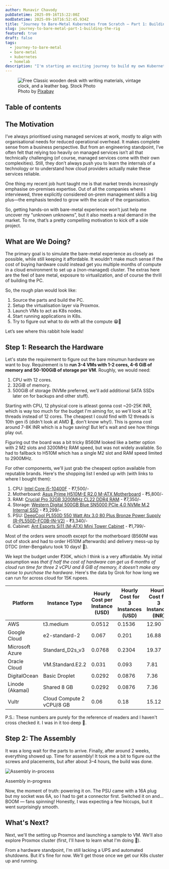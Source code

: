 ```yaml
---
author: Munavir Chavody
pubDatetime: 2025-09-16T15:22:00Z
modDatetime: 2025-09-16T16:52:45.934Z
title: "Journey to Bare-Metal Kubernetes from Scratch – Part 1: Building the Rig"
slug: journey-to-bare-metal-part-1-building-the-rig
featured: true
draft: false
tags:
  - journey-to-bare-metal
  - bare-metal
  - kubernetes
  - homelab
description: "I'm starting an exciting journey to build my own Kubernetes on bare metal, from scratch!"
---
```




<figure>
  <img
    src="https://images.pexels.com/photos/159618/still-life-school-retro-ink-159618.jpeg?auto=compress&cs=tinysrgb&w=1260&h=750&dpr=1"
    alt="Free Classic wooden desk with writing materials, vintage clock, and a leather bag. Stock Photo"
  />
    <figcaption class="text-center">
    Photo by <a href="https://www.pexels.com/photo/brown-wooden-desk-159618/">Pixabay</a>
  </figcaption>
</figure>

## Table of contents

## The Motivation

I’ve always prioritised using managed services at work, mostly to align with organisational needs for reduced operational overhead. It makes complete sense from a business perspective. But from an engineering standpoint, I’ve often felt that relying too heavily on managed services isn’t all that technically challenging (of course, managed services come with their own complexities). Still, they don’t always push you to learn the internals of a technology or to understand how cloud providers actually make these services reliable.

One thing my recent job hunt taught me is that market trends increasingly emphasise on-premises expertise. Out of all the companies where I interviewed, three explicitly considered on-prem management skills a big plus—the emphasis tended to grow with the scale of the organisation.

So, getting hands-on with bare-metal experience won’t just help me uncover my “unknown unknowns”, but it also meets a real demand in the market. To me, that’s a pretty compelling motivation to kick off a side project.

## What are We Doing?

The primary goal is to simulate the bare-metal experience as closely as possible, while still keeping it affordable. It wouldn’t make much sense if the cost of buying hardware could instead get you multiple months of compute in a cloud environment to set up a (non-managed) cluster. The extras here are the feel of bare metal, exposure to virtualization, and of course the thrill of building the PC.

So, the rough plan would look like:

1. Source the parts and build the PC.
2. Setup the virtualisation layer via Proxmox.
3. Launch VMs to act as K8s nodes.
4. Start running applications in K8s.
5. Try to figure out what to do with all the compute 😁🤔

Let’s see where this rabbit hole leads!

## Step 1: Research the Hardware

Let's state the requirement to figure out the bare minumun hardware we want to buy. Requirement is to **run 3-4 VMs with 1-2 cores, 4-6 GiB of memory and 50-100GiB of storage per VM**. Roughly, we would need:

1. CPU with 12 cores.
2. 32GiB of memory.
3. 500GiB of storage (NVMe preferred, we'll add additional SATA SSDs later on for backups and other stuff).

Starting with CPU, 12 physical core is atleast gonna cost ~20-25K INR, which is way too much for the budget I'm aiming for, so we'll look at 12 threads instead of 12 cores. The cheapest I could find with 12 threads is 10th gen i5 (didn't look at AMD 🤭, don't know why!). This is gonna cost around 7-8K INR which is a huge saving! But let's wait and see how things play out.

Figuring out the board was a bit tricky B560M looked like a better option with 2 M2 slots and 3200MHz RAM speed, but was not widely available. So had to fallback to H510M which has a single M2 slot and RAM speed limited to 2900MHz. 

For other components, we'll just grab the cheapest option available from reputable brands. Here's the shopping list I ended up with (with links to where I bought them):

1. CPU: [Intel Core i5-10400F](https://www.flipkart.com/intel-core-i5-10400f-2-9-ghz-upto-4-3-lga-1200-socket-6-cores-12-threads-mb-smart-cache-desktop-processor/p/itmf52924285f8dc) - ₹7,500/-
2. Motherboard: [Asus Prime H510M-E R2.0 M-ATX Motherboard](https://mdcomputers.in/product/asus-prime-h510m-e-r2-0-motherboard) - ₹5,800/-
3. RAM: [Crucial Pro 32GB 3200MHz CL22 DDR4 RAM](https://mdcomputers.in/product/crucial-ram-pro-32gb-ddr4-cp32g4dfra32a) - ₹7,350/-
4. Storage: [Western Digital 500GB Blue SN5000 PCIe 4.0 NVMe M.2 Internal SSD](https://computechstore.in/product/western-digital-500gb-sn5000-ssd/) - ₹3,299/-
5. PSU: [DeepCool PL550D 550 Watt Atx 3.0 80 Plus Bronze Power Supply (R-PL550D-FC0B-IN-V2)](https://www.pcstudio.in/product/deepcool-pl550d-550-watt-atx-3-0-80-plus-bronze-power-supply/) - ₹3,340/-
6. Cabinet: [Ant Esports Si11 (M-ATX) Mini Tower Cabinet](https://computechstore.in/product/ant-esports-si11-cabinet-black/) - ₹1,799/-

Most of the orders were smooth except for the motherboard (B560M was out of stock and had to order H510M afterwards) and delivery mess-up by DTDC (inter-Bengaluru took 10 days! 😬).

We kept the budget under ₹30K, which I think is a very affordable. My initial assumption was *that if half the cost of hardware can get us 6 months of cloud run time for three 2 vCPU and 8 GiB of memory, it doesn't make any sense to purchase the hardware*. Here's the data by Grok for how long we can run for across cloud for 15K rupees.


|Platform|Instance Type|Hourly Cost per Instance (USD)|Hourly Cost for 3 Instances (USD)|Hourly Cost for 3 Instances (INR)|Max Runtime (hours)|Max Runtime (days) |
|---|---|---|---|---|---|---|
|AWS|t3.medium|0.0512|0.1536|12.90|1,162|48.4|
|Google Cloud|e2-standard-2|0.067|0.201|16.88|889|37.0|
|Microsoft Azure|Standard_D2s_v3|0.0768|0.2304|19.37|774|32.3|
|Oracle Cloud|VM.Standard.E2.2|0.031|0.093|7.81|1,921|80.0|
|DigitalOcean|Basic Droplet|0.0292|0.0876|7.36|2,039|85.0|
|Linode (Akamai)|Shared 8 GB|0.0292|0.0876|7.36|2,039|85.0|
|Vultr|Cloud Compute 2 vCPU/8 GB|0.06|0.18|15.12|992|41.3|

P.S.: These numbers are purely for the reference of readers and I haven't cross checked it. I was in it too deep 🤣.

## Step 2: The Assembly

It was a long wait for the parts to arrive. Finally, after around 2 weeks, everything showed up. Time for assembly! It took me a bit to figure out the screws and placements, but after about 3–4 hours, the build was done.

![Assembly in-process](@/assets/images/rig-assembly.jpg)
<div class="text-center text-gray-700">Assembly in-progress</div>

Now, the moment of truth: powering it on. The PSU came with a 16A plug but my socket was 6A, so I had to get a connector first. Switched it on and… BOOM — fans spinning! Honestly, I was expecting a few hiccups, but it went surprisingly smooth.

## What's Next?

Next, we'll the setting up Proxmox and launching a sample to VM. We'll also explore Proxmox cluster (first, I'll have to learn what I'm doing 🤣).

From a hardware standpoint, I'm still lacking a UPS and automated shutdowns. But it's fine for now. We'll get those once we get our K8s cluster up and running.
